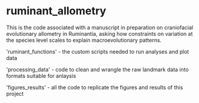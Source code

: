# ruminant_allometry

This is the code associated with a manuscript in preparation on craniofacial evolutionary allometry in Ruminantia, asking how constraints on variation at the species level scales to explain macroevolutionary patterns.

'ruminant_functions' - the custom scripts needed to run analyses and plot data

'processing_data' - code to clean and wrangle the raw landmark data into formats suitable for anlaysis

'figures_results' - all the code to replicate the figures and results of this project
